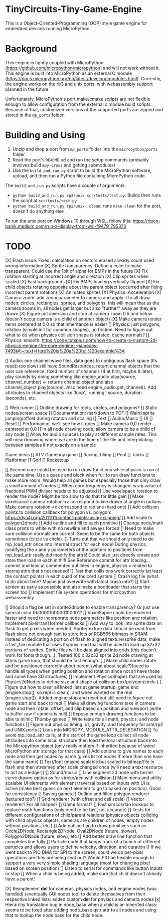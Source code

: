 # TinyCircuits-Tiny-Game-Engine
This is a Object-Oriented-Programming (OOP) style game engine for embedded devices running MicroPython.

# Background
This engine is tightly coupled with MicroPython (https://github.com/micropython/micropython) and will not work without it. This engine is built into MicroPython as an external C module (https://docs.micropython.org/en/latest/develop/cmodules.html). Currently, the engine works on the rp3 and unix ports, with webassembly support planned in the future.

Unfortunately, MicroPython's port make/cmake scripts are not flexible enough to allow configuration from the external c module build scripts. Because of that, customized versions of the supported ports are zipped and stored in the `mp_ports` folder. 

# Building and Using
1. Unzip and drop a port from `mp_ports` folder into the `micropython/ports` folder
2. Read the port's `README.md` and run the setup commands (probably involves build `mpy-cross` and getting submodules)
3. Use the `build_and_run.py` script to build the MicroPython software, upload, and then run a Python file containing MicroPython code.

The `build_and_run.py` scripts have a couple of arguments:
* `python build_and_run.py rp2/unix scr/tests/test.py`: Builds then runs the script at `scr/tests/test.py`
* `python build_and_run.py rp2/unix  clean`: runs `make clean` for the port, doesn't do anything else

To run the unix port on Windows 10 through WSL, follow this: https://ripon-banik.medium.com/run-x-display-from-wsl-f94791795376

# TODO
[X] Flash issue: Fixed. calculation on sectors erased already count used wrong information
[X] Sprite transparency: Define a color to make transparent. Could use the 1bit of alpha for BMPs in the future
[X] Fix rotation starting at incorrect angle and direction
[X] Clip sprites when scaled
[X] Fast backgrounds
[X] Fix BMPs loading vertically flipped
[X] Fix child objects rotating opposite about the parent object (occurred after fixing incorrect parent rotation)
[X] Animated sprites
[X] Physics: Acceleration
[X] Camera zoom: add zoom parameter to camera and apply it to all draw nodes: circles, rectangles, sprites, and polygons.
                this will mean that as the camera zooms in, all nodes get larger but also "further" away as they are drawn
[X] Figure out inversion and stop at camera zoom 0.5 and below (doesn't occur camera is a child of another object)
[X] Make camera render items centered at 0,0 so that inheritance is easier
[] Physics: just polygons, rotation (simple init for common shapes), no friction. Need to figure out what to do when physics collision shape is rotated, cache normals?
[] Physics: smooth: https://code.tutsplus.com/how-to-create-a-custom-2d-physics-engine-the-core-engine--gamedev-7493t#:~:text=Here%20is%20a%20full%20example%3A

[] Audio: one channel wave files, data goes to contiguous flash space (lfs read() too slow)
          still have SoundResources, return channel objects that the user can reference,
          fixed number of channels (4 at first, maybe 8 later), play sounds by doing something
          like engine_audio.play(source, channel_number) <- returns channel object and also
          channel_object.play(source). Also need engine_audio.get_channel(). Add attributes
          to channel objects like 'loop', 'running', source, duration (seconds), etc.

[] Web runner
[] Outline drawing for rects, circles, and polygons?
[] Static nodes/screen space
[] Documentation: markdown to PDF
[] Weird sprite jumping/offset during rotation and scaling
[] Text
[] Audio/Music
[] UI
[] Reset
[] Performance, we'll see how it goes
[] Make camera 0,0 render centered at 0,0
[] In all node drawing code, allow camera to be a child of any node
[] Allow for audio sources to play at different sample rates. This will mean
   knowing where we are in the time of the file and interpolating between samples
   if not exactly on a sample

Game ideas
[] ATV Gameboy game
[] Racing, blimp
[] Pool
[] Tanks
[] Platformer
[] Golf
[] Rocketcup

[] Second core could be used to run draw functions while physics is run at the same time.
   Use a queue and block when full to run draw functions to make more room. Would help
   all games but especially those that only draw a small amount of nodes
[] When core frequency is changed, wrap value of fractional PWM divisor needs to be adjusted
[] Use voxelspace rotation to render the node? Might be too slow to do that for little gain
[] Make voxelspace camera rotation->z correspond to line drawn at angle in radians. Make camera rotation->x correspond to radians (hard one)
[] Add collision points to collision callback for polygon vs. polygon: https://dyn4j.org/2011/11/contact-points-using-clipping/
[] Add scale to polygon2dnode
[] Add outline and fill to each primitive
[] Change node/math class prints to white with no newline and always forced
[] Need to make sure collision normals are correct. Seem to be the same for both objects sometimes (circle vs circle).
[] Turns out that we should only need to do mp_load_attr once into internal struct for each node! During physics, modifying the x and y parameters of the pointers to positions from mp_load_attr really did modify the attrs! Could also just directly create and store then load in each init!!!!! See Reference commit for attr loading... commit and look at commented out lines in engine_physics.c related to storing attrs that's not needed!
[] Test that collisions work correctly (at least the contact points) in each quad of the cord system
[] Crash log file (what to do about time? Maybe just overwrite with latest crash info?)
[] Start screen as early as possible and also make a bootloader that starts the screen too
[] Implement file system operations for micropython webassembly

[] Should a flag be set in sprite2dnode to enable transparency? Or just use special color 0b0000100000100001?
[] VoxelSapce could be rendered faster and need to incorporate node parameters like position and rotation. Implement pixel transformer callbacks
[] Add way to look into sprite data on flash to get pixels when needed. Sprite/texture data should be read from flash since not enough ram to store lots of RGB565 bitmaps in SRAM. Instead of dedicating a portion of flash to aligned texture/sprite data, make a fast_file module that uses lfs/unix read that will be used to load up 32x32 portions of sprites. Sprite files will be data aligned into grids (this doesn't work for fonts though...). Tested 100 x 32x32 sprite 2d node drawing at 40ms game loop, that should be fast enough.
[.] Make child nodes rotate and be positioned correctly about parent (what about scale?)(need to handle all types when getting position and rotation since not all have those and some have 3D structures)
[] Implement PhysicsShapes that are used by Physics2dNodes to define size and shape of collision box/polygon/circle
[.] Figure out how to clear all linked lists at game startup, game end (engine.stop(), so repl is clean), and when wanted on the repl (engine.stop()). Added engine.stop and reset but still need to figure out game start and back to repl
[] Make all drawing functions take in camera node and then rotate, offset, and clip based on position and viewport (write to buffer raw if camera is null)
[] Expose enough drawing functions to be able to mimic Thumby games
[] Write tests for all math, physics, and node functions
[] Figure out physics timing, dt, gravity, and frequency for arm/rp2 and UNIX ports
[] Look into MICROPY_MODULE_ATTR_DELEGATION
[] To avoid mp_load_attr calls, at the start of the game loop collect all node attributes into some local structure then load the local structure back into the Micropython object (only really matters if inherited because of weird MicroPython attr storage for that case)
[] Add options to give names to each node and then get nodes by name (gives list of nodes if more than one have the same name)
[] Text/font (maybe scalable but scaled to bitmap/file in flash and then streamed after scale changed once (will need a text resource to act as a ledger))
[] Sound/music
[] Line segment 2d node with bezier curve drawer option as for stroke/pen with collision
[] Main menu and utility scalable UI elements with element traversal based on inputs with UI is active (make best guess on next element to go to based on position). Good for consistency
[] Saving games
[] Outline and filled polygon renderer (textured too?)
[] Grid renderer (with offset and cell scale)
[] Vector renderer? For all shapes?
[] Game format?
[] Fast sin/cos/tan lookups to replace math functions (only need to be fast, not accurate)
[] Tests for different configurations of child/parent relations (physics objects colliding with child physics objects, cameras are children of nodes, empty nodes without positions, etc.)
[] Add outline flag to draw primitives such as Circle2DNode, Rectangle2DNode, Oval2DNode (future, slower), Polygon2DNode (future, slow), etc
[] Add better draw line function that completes line fully
[] Particle node that keeps track of a bunch of different particles and allows users to define velocity, direction, and duration
[] If we went back to PIO DMA for SPI to the screen, could we do per-pixel operations are they are being sent out? Would PIO be flexible enough to support a very very simple shading language (most for changing pixel based on screen position)
[] Listen to serial for commands like button inputs or stop
[] When a child is being added, make sure that child doesn't already have a parent!

[X] Reimplement __del__ for cameras, physics nodes, and engine nodes (was handled) (eventually GUI nodes too) to delete themselves from their respective linked lists: added custom __del__ for physics and camera nodes
[x] Hierarchy translation bug in node_base when a child is an inherited class: seems to be fixed after adding node_base qstr attr to all nodes and using that to lookup the node base for the child node.